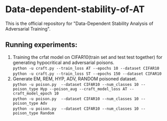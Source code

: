 # Data-dependent-stability-of-AT
This is the official repository for "Data-Dependent Stability Analysis of Adversarial Training".  
## Running experiments:  
1. Training the crfat model on CIFAR10(train set and test test together) for generating hypocritical and adversarial poisons.  
  ```python -u craft.py --train_loss AT --epochs 10 --dataset CIFAR10```  
  ```python -u craft.py --train_loss ST --epochs 150 --dataset CIFAR10```
2. Generate EM, REM, HYP, ADV, RANDOM poisoned dataset.  
  ```python -u poison.py  --dataset CIFAR10 --num_classes 10 --poison_type Hyp --poison_aug --craft_model_loss AT --craft_model_epoch 10```    
  `python -u poison.py  --dataset CIFAR10 --num_classes 10 --poison_type Adv`  
  `python -u poison.py  --dataset CIFAR10 --num_classes 10 --poison_type Random`    


